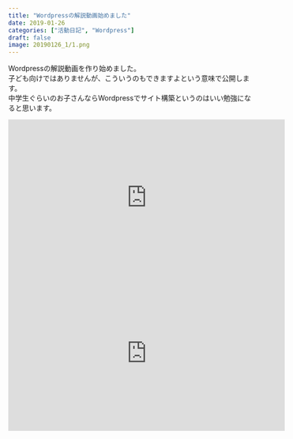 ```yaml
---
title: "Wordpressの解説動画始めました"
date: 2019-01-26
categories: ["活動日記", "Wordpress"]
draft: false
image: 20190126_1/1.png
---
```


Wordpressの解説動画を作り始めました。  
子ども向けではありませんが、こういうのもできますよという意味で公開します。  
中学生ぐらいのお子さんならWordpressでサイト構築というのはいい勉強になると思います。  

<iframe width="560" height="315" src="https://www.youtube.com/embed/qpvNzfZ2PFM" frameborder="0" allow="accelerometer; autoplay; encrypted-media; gyroscope; picture-in-picture" allowfullscreen></iframe>
<br>
<iframe width="560" height="315" src="https://www.youtube.com/embed/EmhjYedSiUc" frameborder="0" allow="accelerometer; autoplay; encrypted-media; gyroscope; picture-in-picture" allowfullscreen></iframe>